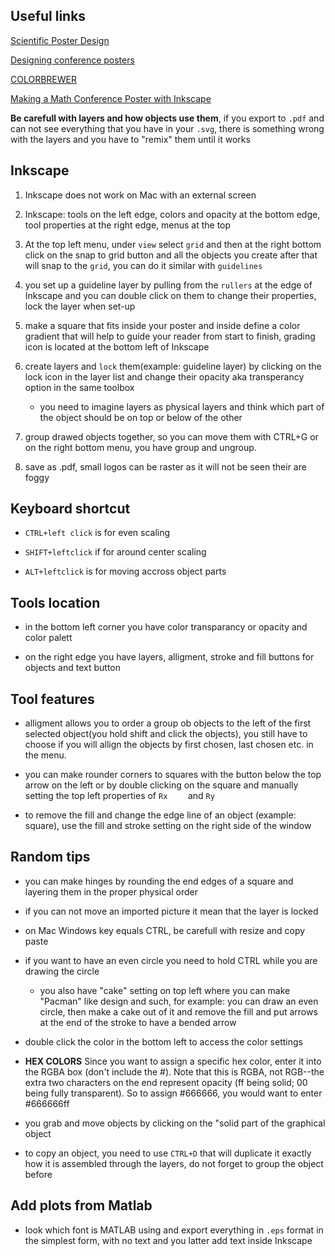 ## Useful links

[Scientific Poster
Design](http://hsp.berkeley.edu/sites/default/files/ScientificPosters.pdf)

[Designing conference posters](http://colinpurrington.com/tips/poster-design)

[COLORBREWER](http://colorbrewer2.org/#type=sequential&scheme=Blues&n=3)

[Making a Math Conference Poster with Inkscape](http://blog.felixbreuer.net/2010/10/24/poster.html)

**Be carefull with layers and how objects use them**, if you export to `.pdf` and can not see everything that you have in your `.svg`, there is something wrong with the layers and you have to "remix" them until it works

## Inkscape

1. Inkscape does not work on Mac with an external screen

2. Inkscape: tools on the left edge, colors and opacity at the bottom edge, tool properties at the right edge, menus at the top

3. At the top left menu, under ```view``` select ```grid``` and then at the right bottom click on the snap to grid button and all the objects you create after that will snap to the `grid`, you can do it similar with `guidelines`

3. you set up a guideline layer by pulling from the `rullers` at the edge of Inkscape and you can double click on them to change their properties, lock the layer when set-up

4. make a square that fits inside your poster and inside define a color gradient that will help to guide your reader from start to finish, grading icon is located at the bottom left of Inkscape

4. create layers and `lock` them(example: guideline layer) by clicking on the lock icon in the layer list and change their opacity aka transperancy option in the same toolbox

   - you need to imagine layers as physical layers and think which part of the object should be on top or below of the other 

5. group drawed objects together, so you can move them with CTRL+G or on the right bottom menu, you have group and ungroup.

5. save as .pdf, small logos can be raster as it will not be seen their are foggy



## Keyboard shortcut

- `CTRL+left click` is for even scaling

- `SHIFT+leftclick` if for around center scaling

- `ALT+leftclick` is for moving accross object parts


## Tools location

- in the bottom left corner you have color transparancy or opacity and color palett

- on the right edge you have layers, alligment, stroke and fill buttons for objects and text button

## Tool features

- alligment allows you to order a group ob objects to the left of the first selected object(you hold shift and click the objects), you still have to choose if you will allign the objects by first chosen, last chosen etc. in the menu.

- you can make rounder corners to squares with the button below the top arrow on the left or by double clicking on the square and manually setting the top left properties of ```Rx    ``` and ```Ry   ```
- to remove the fill and change the edge line of an object (example: square), use the fill and stroke setting on the right side of the window


## Random tips

- you can make hinges by rounding the end edges of a square and layering them in the proper physical order

- if you can not move an imported picture it mean that the layer is locked

- on Mac Windows key equals CTRL, be carefull with resize and copy paste

- if you want to have an even circle you need to hold CTRL while you are drawing the circle

   - you also have "cake" setting on top left where you can make "Pacman" like design and such, for example: you can draw an even circle, then make a cake out of it and remove the fill and put arrows at the end of the stroke to have a bended arrow
   
- double click the color in the bottom left to access the color settings   
   
- **HEX COLORS** Since you want to assign a specific hex color, enter it into the RGBA box (don't include the #). Note that this is RGBA, not RGB--the extra two characters on the end represent opacity (ff being solid; 00 being fully transparent). So to assign #666666, you would want to enter #666666ff

- you grab and move objects by clicking on the "solid part of the graphical object

- to copy an object, you need to use `CTRL+D` that will duplicate it exactly how it is assembled through the layers, do not forget to group the object before

## Add plots from Matlab

- look which font is MATLAB using and export everything in `.eps` format in the simplest form, with no text and you latter add text  inside Inkscape
